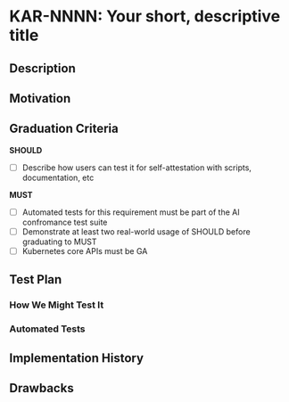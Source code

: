 <!--
**Note:** When your KAR is complete, all of these comment blocks should be removed.

Follow the guidelines of the [documentation style guide].
In particular, wrap lines to a reasonable length, to make it
easier for reviewers to cite specific portions, and to minimize diff churn on
updates.

[documentation style guide]: https://github.com/kubernetes/community/blob/master/contributors/guide/style-guide.md

To get started with this template:

- [ ] **Create an issue in kubernetes-sigs/wg-ai-conformance**
  When filing an AI conformance requirement tracking issue, please make sure to complete all
  fields in that template. One of the fields asks for a link to the KAR. You
  can leave that blank until this KAR is filed, and then go back to the
  issue and add the link.
- [ ] **Make a copy of this template directory.**
  Copy this template into the owning directory and name it
  `NNNN-short-descriptive-title`, where `NNNN` is the issue number (with no
  leading-zero padding) assigned to your AI conformance requirement issue above.
- [ ] **Fill out as much of the kar.yaml file as you can.**
  At minimum, you should fill in the "Title", "Authors", "Status", and date-related fields.
- [ ] **Fill out this file as best you can.**
  At minimum, you should fill in the "Description" sections.
- [ ] **Create a PR for this KAR.**
  Assign it to wg-ai-conformance leads who are sponsoring this process.
- [ ] **Merge early and iterate.**
  Avoid getting hung up on specific details and instead aim to get the goals of
  the KAR clarified and merged quickly. The best way to do this is to 
  start with the high-level sections and fill out details incrementally in
  subsequent PRs.

Just because a KAR is merged does not mean it is complete or approved. Any KAR
marked as `provisional` is a working document and subject to change. You can
denote sections that are under active debate as follows:

```
<<[UNRESOLVED optional short context or usernames ]>>
Stuff that is being argued.
<<[/UNRESOLVED]>>
```

When editing KARS, aim for tightly-scoped, single-topic PRs to keep discussions
focused. If you disagree with what is already in a document, open a new PR
with suggested changes.

One KAR corresponds to one "AI conformance requirement" for its whole lifecycle.
You do not need a new KAR to move from SHOULD to MUST, for example. If
new details emerge that belong in the KAR, edit the KAR. Once a requirement has become
"implemented", major changes should get new KARs.

The canonical place for the latest set of instructions (and the likely source
of this file) is [here](/kars/NNNN-kar-template/README.md).

**Note:** Any PRs to move a KAR to `implementable`, or significant changes once
it is marked `implementable`, must be approved by each of the KAR approvers.
If none of those approvers (wg-ai-conformance leads) are still appropriate, 
then changes to that list should be approved by the remaining approvers and/or
SIG Architecture.
-->

# KAR-NNNN: Your short, descriptive title

<!--
This is the title of your KAR. Keep it short, simple, and descriptive. A good
title can help communicate what the KAR is and should be considered as part of
any review.
-->

## Description

<!--
The CNCF Kubernetes AI Conformance defines a set of capabilities, APIs, and configurations that a Kubernetes cluster MUST offer, on top of standard CNCF Kubernetes Conformance, to reliably and efficiently run AI/ML workloads. This initiative aims to simplify AI/ML operations on Kubernetes, accelerate adoption, guarantee interoperability and portability for AI workloads, reduce the overall cost of ownership, and enable ecosystem growth on an industry-standard foundation.

This section should produce high-quality, user-focused
documentation for an AI conformance requirement that will be part of a corresponding Kubernetes Release in https://github.com/cncf/ai-conformance. Vendors should be able to understand the requirement and submit conformance results for review and certification by the CNCF. A test implementer should be able to create automated tests based on this description.
KAR editors and SIG Docs
should help to ensure that the tone and content of the `Summary` section is
useful for a wide audience.

A good description should be one or two sentences in length.
-->

## Motivation

<!--
This section is for explicitly listing the motivation and rationale of why the requirement is important and the benefits to users. The section can optionally provide links to existing implementations to demonstrate the interest in this KAR within the wider Kubernetes community.
-->

## Graduation Criteria

<!--
**Note:** *Not required until targeted at a release.*
If applicable, make sure the required tests are in the test plan section.
-->

**SHOULD**
- [ ] Describe how users can test it for self-attestation with scripts, documentation, etc

**MUST**
- [ ] Automated tests for this requirement must be part of the AI confromance test suite
- [ ] Demonstrate at least two real-world usage of SHOULD before graduating to MUST
- [ ] Kubernetes core APIs must be GA

## Test Plan

<!--
**Note:** *Not required until targeted at a release.*
The goal is to ensure that we don't accept requirements with inadequate ways to test them.
Starting v1.37, automated tests are graduation criteria for MUSTs.
-->

### How We Might Test It
<!--
**Note:** *Not required until targeted at a release.*
For SHOULD, describe what tests will be added to the AI conformance test suite. 
Document scripts or steps a user can follow to test for self-attestation.
-->

### Automated Tests

<!--
**Note:** *Not required until targeted at a release.*
Document automated tests that have been added to the AI conformance test suite.
-->

## Implementation History

<!--
Major milestones in the lifecycle of a KAR should be tracked in this section.
Major milestones might include:
- the `Description` and `Motivation` sections being merged, signaling WG acceptance
- the `Test Plan` section being merged, signaling agreement on a proposed test plan
- the date the status changed to implementable from provisional
- the first Kubernetes release where an initial version of the KAR was available as SHOULD
- the version of Kubernetes where the KAR graduated to MUST
- the date the status changed to implemented from implementable
- when the KAR was retired or superseded
-->

## Drawbacks

<!--
Why should this KAR _not_ be implemented?
-->

